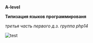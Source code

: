 **A-level**

**Типизация языков программированя**

_третья часть первого д.з. группа php14_

![test](https://user-images.githubusercontent.com/9200211/125760838-1326e3aa-3250-43fe-a976-1578644bbfd8.png)
